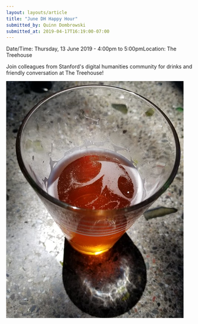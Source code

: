 ```yaml
---
layout: layouts/article
title: "June DH Happy Hour"
submitted_by: Quinn Dombrowski
submitted_at: 2019-04-17T16:19:00-07:00
---
```



Date/Time: Thursday, 13 June 2019 - 4:00pm to 5:00pmLocation: The Treehouse

Join colleagues from Stanford's digital humanities community for drinks and friendly conversation at The Treehouse!




![](/post-images/43221223371_2e9da21707_z.jpg)



